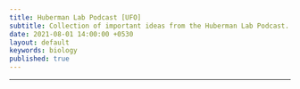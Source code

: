 ```yaml
---
title: Huberman Lab Podcast [UFO]
subtitle: Collection of important ideas from the Huberman Lab Podcast. Not Medical Advice!! 
date: 2021-08-01 14:00:00 +0530
layout: default
keywords: biology
published: true
---
```


<center>
<object data="/assets/pdfs/hubermanlab.pdf" width="80%" height="1000" type='application/pdf'></object>
</center>

---
